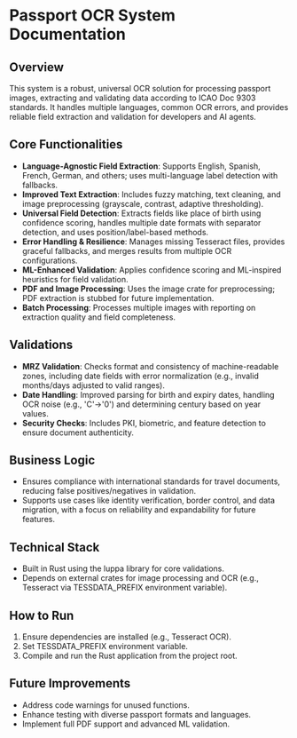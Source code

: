 # Passport OCR System Documentation

## Overview
This system is a robust, universal OCR solution for processing passport images, extracting and validating data according to ICAO Doc 9303 standards. It handles multiple languages, common OCR errors, and provides reliable field extraction and validation for developers and AI agents.

## Core Functionalities
- **Language-Agnostic Field Extraction**: Supports English, Spanish, French, German, and others; uses multi-language label detection with fallbacks.
- **Improved Text Extraction**: Includes fuzzy matching, text cleaning, and image preprocessing (grayscale, contrast, adaptive thresholding).
- **Universal Field Detection**: Extracts fields like place of birth using confidence scoring, handles multiple date formats with separator detection, and uses position/label-based methods.
- **Error Handling & Resilience**: Manages missing Tesseract files, provides graceful fallbacks, and merges results from multiple OCR configurations.
- **ML-Enhanced Validation**: Applies confidence scoring and ML-inspired heuristics for field validation.
- **PDF and Image Processing**: Uses the image crate for preprocessing; PDF extraction is stubbed for future implementation.
- **Batch Processing**: Processes multiple images with reporting on extraction quality and field completeness.

## Validations
- **MRZ Validation**: Checks format and consistency of machine-readable zones, including date fields with error normalization (e.g., invalid months/days adjusted to valid ranges).
- **Date Handling**: Improved parsing for birth and expiry dates, handling OCR noise (e.g., 'C'→'0') and determining century based on year values.
- **Security Checks**: Includes PKI, biometric, and feature detection to ensure document authenticity.

## Business Logic
- Ensures compliance with international standards for travel documents, reducing false positives/negatives in validation.
- Supports use cases like identity verification, border control, and data migration, with a focus on reliability and expandability for future features.

## Technical Stack
- Built in Rust using the luppa library for core validations.
- Depends on external crates for image processing and OCR (e.g., Tesseract via TESSDATA_PREFIX environment variable).

## How to Run
1. Ensure dependencies are installed (e.g., Tesseract OCR).
2. Set TESSDATA_PREFIX environment variable.
3. Compile and run the Rust application from the project root.

## Future Improvements
- Address code warnings for unused functions.
- Enhance testing with diverse passport formats and languages.
- Implement full PDF support and advanced ML validation.
